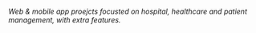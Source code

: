 ###### Web & mobile app proejcts focusted on hospital, healthcare and patient management, with extra features.
